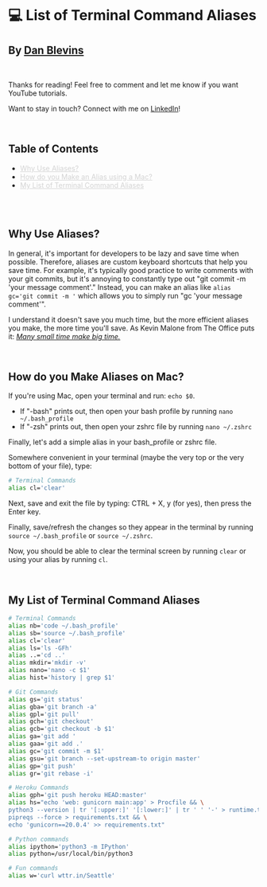 # 💻 List of Terminal Command Aliases

## By [Dan Blevins](https://www.linkedin.com/in/dan-blevins/)

<br>

Thanks for reading! Feel free to comment and let me know if you want YouTube tutorials.

Want to stay in touch? Connect with me on [LinkedIn](https://www.linkedin.com/in/dan-blevins/)!

<br>

## Table of Contents
- <a href="#why" style="color: #d4d4d4;">Why Use Aliases?</a>
- <a href="#how" style="color: #d4d4d4;">How do you Make an Alias using a Mac?</a>
- <a href="#list" style="color: #d4d4d4;">My List of Terminal Command Aliases</a>

<br>
<br>

## <a id="why"></a>Why Use Aliases?

In general, it's important for developers to be lazy and save time when possible. Therefore, aliases are custom keyboard shortcuts that help you save time. For example, it's typically good practice to write comments with your git commits, but it's annoying to constantly type out "git commit -m 'your message comment'." Instead, you can make an alias like `alias gc='git commit -m '` which allows you to simply run "gc 'your message comment'".

I understand it doesn't save you much time, but the more efficient aliases you make, the more time you'll save. As Kevin Malone from The Office puts it: [*Many small time make big time.*](https://getyarn.io/yarn-clip/e2270076-ab06-4d61-8a2f-baf994bfe34f)

<br>

## <a id="how"></a>How do you Make Aliases on Mac?

If you're using Mac, open your terminal and run: `echo $0`.
  - If "-bash" prints out, then open your bash profile by running `nano ~/.bash_profile`
  - If "-zsh" prints out, then open your zshrc file by running `nano ~/.zshrc`

Finally, let's add a simple alias in your bash_profile or zshrc file.

Somewhere convenient in your terminal (maybe the very top or the very bottom of your file), type:
```bash
# Terminal Commands
alias cl='clear'
```

Next, save and exit the file by typing: CTRL + X, y (for yes), then press the Enter key.

Finally, save/refresh the changes so they appear in the terminal by running `source ~/.bash_profile` or `source ~/.zshrc`.

Now, you should be able to clear the terminal screen by running `clear` or using your alias by running `cl`.

<br>

## <a id="list"></a>My List of Terminal Command Aliases

```bash
# Terminal Commands
alias nb='code ~/.bash_profile'
alias sb='source ~/.bash_profile'
alias cl='clear'
alias ls='ls -GFh'
alias ..='cd ..'
alias mkdir='mkdir -v'
alias nano='nano -c $1'
alias hist='history | grep $1'

# Git Commands
alias gs='git status'
alias gba='git branch -a'
alias gpl='git pull'
alias gch='git checkout'
alias gcb='git checkout -b $1'
alias ga='git add '
alias gaa='git add .'
alias gc='git commit -m $1'
alias gsu='git branch --set-upstream-to origin master'
alias gp='git push'
alias gr='git rebase -i'

# Heroku Commands
alias gph='git push heroku HEAD:master'
alias hs="echo 'web: gunicorn main:app' > Procfile && \
python3 --version | tr '[:upper:]' '[:lower:]' | tr ' ' '-' > runtime.txt && \
pipreqs --force > requirements.txt && \
echo 'gunicorn==20.0.4' >> requirements.txt"

# Python commands
alias ipython='python3 -m IPython'
alias python=/usr/local/bin/python3

# Fun commands
alias w='curl wttr.in/Seattle'
```
